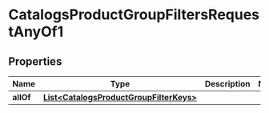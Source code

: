 

# CatalogsProductGroupFiltersRequestAnyOf1

## Properties

Name | Type | Description | Notes
------------ | ------------- | ------------- | -------------
**allOf** | [**List&lt;CatalogsProductGroupFilterKeys&gt;**](CatalogsProductGroupFilterKeys.md) |  | 




